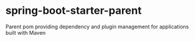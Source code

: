 # spring-boot-starter-parent
Parent pom providing dependency and plugin management for applications built with Maven
